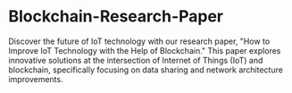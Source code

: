 # Blockchain-Research-Paper
Discover the future of IoT technology with our research paper, "How to Improve IoT Technology with the Help of Blockchain." This paper explores innovative solutions at the intersection of Internet of Things (IoT) and blockchain, specifically focusing on data sharing and network architecture improvements.
